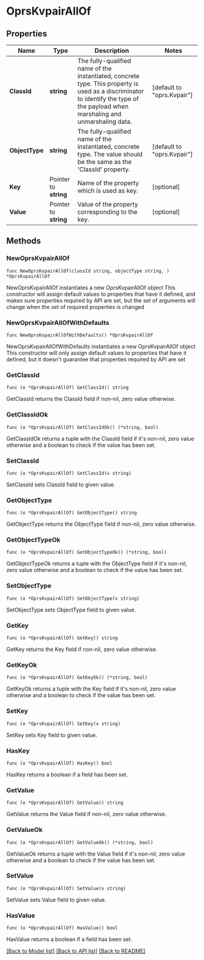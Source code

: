 # OprsKvpairAllOf

## Properties

Name | Type | Description | Notes
------------ | ------------- | ------------- | -------------
**ClassId** | **string** | The fully-qualified name of the instantiated, concrete type. This property is used as a discriminator to identify the type of the payload when marshaling and unmarshaling data. | [default to "oprs.Kvpair"]
**ObjectType** | **string** | The fully-qualified name of the instantiated, concrete type. The value should be the same as the &#39;ClassId&#39; property. | [default to "oprs.Kvpair"]
**Key** | Pointer to **string** | Name of the property which is used as key. | [optional] 
**Value** | Pointer to **string** | Value of the property corresponding to the key. | [optional] 

## Methods

### NewOprsKvpairAllOf

`func NewOprsKvpairAllOf(classId string, objectType string, ) *OprsKvpairAllOf`

NewOprsKvpairAllOf instantiates a new OprsKvpairAllOf object
This constructor will assign default values to properties that have it defined,
and makes sure properties required by API are set, but the set of arguments
will change when the set of required properties is changed

### NewOprsKvpairAllOfWithDefaults

`func NewOprsKvpairAllOfWithDefaults() *OprsKvpairAllOf`

NewOprsKvpairAllOfWithDefaults instantiates a new OprsKvpairAllOf object
This constructor will only assign default values to properties that have it defined,
but it doesn't guarantee that properties required by API are set

### GetClassId

`func (o *OprsKvpairAllOf) GetClassId() string`

GetClassId returns the ClassId field if non-nil, zero value otherwise.

### GetClassIdOk

`func (o *OprsKvpairAllOf) GetClassIdOk() (*string, bool)`

GetClassIdOk returns a tuple with the ClassId field if it's non-nil, zero value otherwise
and a boolean to check if the value has been set.

### SetClassId

`func (o *OprsKvpairAllOf) SetClassId(v string)`

SetClassId sets ClassId field to given value.


### GetObjectType

`func (o *OprsKvpairAllOf) GetObjectType() string`

GetObjectType returns the ObjectType field if non-nil, zero value otherwise.

### GetObjectTypeOk

`func (o *OprsKvpairAllOf) GetObjectTypeOk() (*string, bool)`

GetObjectTypeOk returns a tuple with the ObjectType field if it's non-nil, zero value otherwise
and a boolean to check if the value has been set.

### SetObjectType

`func (o *OprsKvpairAllOf) SetObjectType(v string)`

SetObjectType sets ObjectType field to given value.


### GetKey

`func (o *OprsKvpairAllOf) GetKey() string`

GetKey returns the Key field if non-nil, zero value otherwise.

### GetKeyOk

`func (o *OprsKvpairAllOf) GetKeyOk() (*string, bool)`

GetKeyOk returns a tuple with the Key field if it's non-nil, zero value otherwise
and a boolean to check if the value has been set.

### SetKey

`func (o *OprsKvpairAllOf) SetKey(v string)`

SetKey sets Key field to given value.

### HasKey

`func (o *OprsKvpairAllOf) HasKey() bool`

HasKey returns a boolean if a field has been set.

### GetValue

`func (o *OprsKvpairAllOf) GetValue() string`

GetValue returns the Value field if non-nil, zero value otherwise.

### GetValueOk

`func (o *OprsKvpairAllOf) GetValueOk() (*string, bool)`

GetValueOk returns a tuple with the Value field if it's non-nil, zero value otherwise
and a boolean to check if the value has been set.

### SetValue

`func (o *OprsKvpairAllOf) SetValue(v string)`

SetValue sets Value field to given value.

### HasValue

`func (o *OprsKvpairAllOf) HasValue() bool`

HasValue returns a boolean if a field has been set.


[[Back to Model list]](../README.md#documentation-for-models) [[Back to API list]](../README.md#documentation-for-api-endpoints) [[Back to README]](../README.md)


